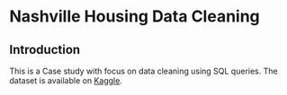 # Nashville Housing Data Cleaning


## Introduction

This is a Case study with focus on data cleaning using SQL queries.
The dataset is available on [Kaggle](https://www.kaggle.com/tmthyjames/nashville-housing-data).
